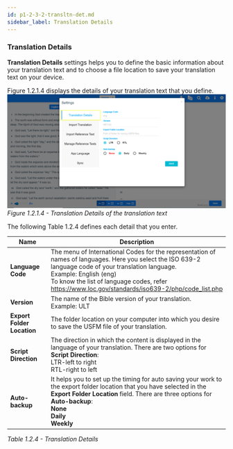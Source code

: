 ```yaml
---
id: p1-2-3-2-transltn-det.md
sidebar_label: Translation Details
---
```


### Translation Details

**Translation Details** settings helps you to define the basic information about your translation text and to choose a file location to save your translation text on your device.

Figure 1.2.1.4 displays the details of your translation text that you define.
![alt text](../../../../../../static/AutographaLiveImages/Getting_Started/translation-details-fig-1.2.1.4.jpg 'Translation Details of the translation text')
_Figure 1.2.1.4 - Translation Details of the translation text_

The following Table 1.2.4 defines each detail that you enter.

| Name                       | Description                                                                                                                                                                                                                                                                                   |
| -------------------------- | --------------------------------------------------------------------------------------------------------------------------------------------------------------------------------------------------------------------------------------------------------------------------------------------- |
| **Language Code**          | The menu of International Codes for the representation of names of languages. Here you select the ISO 639-2 language code of your translation language. <br/> Example: English (eng) <br/> To know the list of language codes, refer https://www.loc.gov/standards/iso639-2/php/code_list.php |
| **Version**                | The name of the Bible version of your translation. <br/> Example: ULT                                                                                                                                                                                                                         |
| **Export Folder Location** | The folder location on your computer into which you desire to save the USFM file of your translation.                                                                                                                                                                                         |
| **Script Direction**       | The direction in which the content is displayed in the language of your translation. There are two options for **Script Direction**: <br/> LTR-left to right <br/> RTL-right to left                                                                                                          |
| **Auto-backup**            | It helps you to set up the timing for auto saving your work to the export folder location that you have selected in the **Export Folder Location** field. There are three options for **Auto-backup**: <br/> **None <br/> Daily** <br/> **Weekly**                                            |

_Table 1.2.4 - Translation Details_
